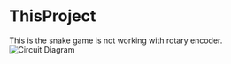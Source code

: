 # ThisProject
This is the snake game is not working with rotary encoder.
![Circuit Diagram](img/Circuit.png)